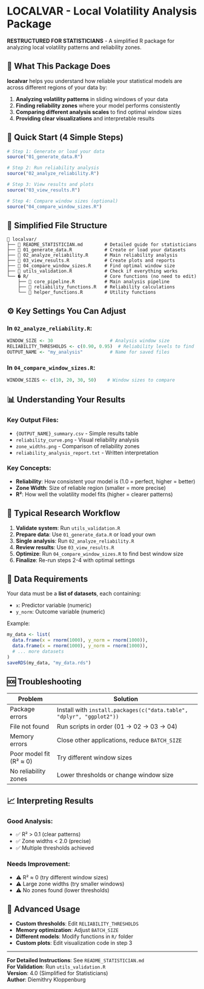 # LOCALVAR - Local Volatility Analysis Package

**RESTRUCTURED FOR STATISTICIANS** - A simplified R package for analyzing local volatility patterns and reliability zones.

## 🎯 What This Package Does

**localvar** helps you understand how reliable your statistical models are across different regions of your data by:

1. **Analyzing volatility patterns** in sliding windows of your data
2. **Finding reliability zones** where your model performs consistently  
3. **Comparing different analysis scales** to find optimal window sizes
4. **Providing clear visualizations** and interpretable results

## 🚀 Quick Start (4 Simple Steps)

```r
# Step 1: Generate or load your data
source("01_generate_data.R")

# Step 2: Run reliability analysis  
source("02_analyze_reliability.R")

# Step 3: View results and plots
source("03_view_results.R")

# Step 4: Compare window sizes (optional)
source("04_compare_window_sizes.R")
```

## 📁 Simplified File Structure

```
📂 localvar/
├── 📄 README_STATISTICIAN.md        # Detailed guide for statisticians
├── 📄 01_generate_data.R            # Create or load your datasets
├── 📄 02_analyze_reliability.R      # Main reliability analysis
├── 📄 03_view_results.R             # Create plots and reports  
├── 📄 04_compare_window_sizes.R     # Find optimal window size
├── 📄 utils_validation.R            # Check if everything works
└── � R/                            # Core functions (no need to edit)
    ├── 📄 core_pipeline.R           # Main analysis pipeline
    ├── 📄 reliability_functions.R   # Reliability calculations
    └── 📄 helper_functions.R        # Utility functions
```

## ⚙️ Key Settings You Can Adjust

### In `02_analyze_reliability.R`:
```r
WINDOW_SIZE <- 30                     # Analysis window size
RELIABILITY_THRESHOLDS <- c(0.90, 0.95)  # Reliability levels to find
OUTPUT_NAME <- "my_analysis"          # Name for saved files
```

### In `04_compare_window_sizes.R`:
```r
WINDOW_SIZES <- c(10, 20, 30, 50)    # Window sizes to compare
```

## 📊 Understanding Your Results

### Key Output Files:
- `{OUTPUT_NAME}_summary.csv` - Simple results table
- `reliability_curve.png` - Visual reliability analysis
- `zone_widths.png` - Comparison of reliability zones
- `reliability_analysis_report.txt` - Written interpretation

### Key Concepts:
- **Reliability**: How consistent your model is (1.0 = perfect, higher = better)
- **Zone Width**: Size of reliable region (smaller = more precise)
- **R²**: How well the volatility model fits (higher = clearer patterns)

## 🎯 Typical Research Workflow

1. **Validate system**: Run `utils_validation.R` 
2. **Prepare data**: Use `01_generate_data.R` or load your own
3. **Single analysis**: Run `02_analyze_reliability.R` 
4. **Review results**: Use `03_view_results.R`
5. **Optimize**: Run `04_compare_window_sizes.R` to find best window size
6. **Finalize**: Re-run steps 2-4 with optimal settings

## 💾 Data Requirements

Your data must be a **list of datasets**, each containing:
- `x`: Predictor variable (numeric)
- `y_norm`: Outcome variable (numeric)

Example:
```r
my_data <- list(
  data.frame(x = rnorm(1000), y_norm = rnorm(1000)),
  data.frame(x = rnorm(1000), y_norm = rnorm(1000)),
  # ... more datasets
)
saveRDS(my_data, "my_data.rds")
```

## 🆘 Troubleshooting

| Problem | Solution |
|---------|----------|
| Package errors | Install with `install.packages(c("data.table", "dplyr", "ggplot2"))` |
| File not found | Run scripts in order (01 → 02 → 03 → 04) |
| Memory errors | Close other applications, reduce `BATCH_SIZE` |
| Poor model fit (R² ≈ 0) | Try different window sizes |
| No reliability zones | Lower thresholds or change window size |

## 📈 Interpreting Results

### Good Analysis:
- ✅ R² > 0.1 (clear patterns)
- ✅ Zone widths < 2.0 (precise)
- ✅ Multiple thresholds achieved

### Needs Improvement:
- ⚠️ R² ≈ 0 (try different window sizes)
- ⚠️ Large zone widths (try smaller windows)
- ⚠️ No zones found (lower thresholds)

## 🔧 Advanced Usage

- **Custom thresholds**: Edit `RELIABILITY_THRESHOLDS` 
- **Memory optimization**: Adjust `BATCH_SIZE`
- **Different models**: Modify functions in `R/` folder
- **Custom plots**: Edit visualization code in step 3

---

**For Detailed Instructions**: See `README_STATISTICIAN.md`  
**For Validation**: Run `utils_validation.R`  
**Version**: 4.0 (Simplified for Statisticians)  
**Author**: Diemithry Kloppenburg

